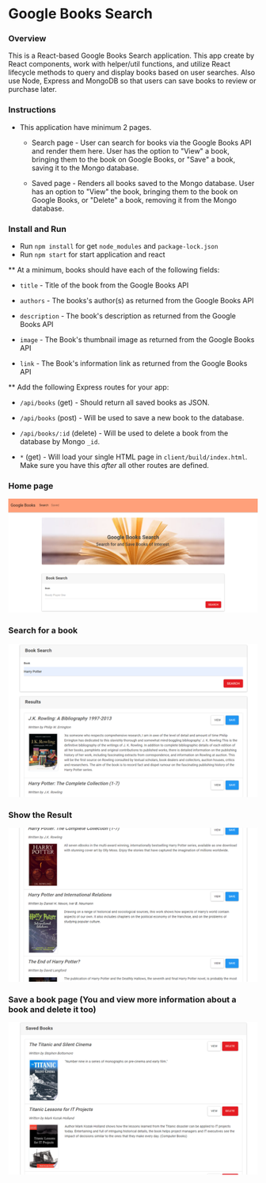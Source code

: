 # Google Books Search

### Overview

This is a React-based Google Books Search application. This app create by React components, work with helper/util functions, and utilize React lifecycle methods to query and display books based on user searches. Also use Node, Express and MongoDB so that users can save books to review or purchase later.

### Instructions

* This application have minimum 2 pages.

  * Search page - User can search for books via the Google Books API and render them here. User has the option to "View" a book, bringing them to the book on Google Books, or "Save" a book, saving it to the Mongo database.

  * Saved page - Renders all books saved to the Mongo database. User has an option to "View" the book, bringing them to the book on Google Books, or "Delete" a book, removing it from the Mongo database.

### Install and Run

 * Run `npm install` for get `node_modules` and `package-lock.json`
 * Run `npm start` for start application and react


** At a minimum, books should have each of the following fields:

* `title` - Title of the book from the Google Books API

* `authors` - The books's author(s) as returned from the Google Books API

* `description` - The book's description as returned from the Google Books API

* `image` - The Book's thumbnail image as returned from the Google Books API

* `link` - The Book's information link as returned from the Google Books API


** Add the following Express routes for your app:

* `/api/books` (get) - Should return all saved books as JSON.

* `/api/books` (post) - Will be used to save a new book to the database.

* `/api/books/:id` (delete) - Will be used to delete a book from the database by Mongo `_id`.

* `*` (get) - Will load your single HTML page in `client/build/index.html`. Make sure you have this _after_ all other routes are defined.

### Home page
![alt text](./client/src/image/b1.png)

### Search for a book
![alt text](./client/src/image/b2.png)

### Show the Result 
![alt text](./client/src/image/b3.png)

### Save a book page (You and view more information about a book and delete it too)
![alt text](./client/src/image/b4.png)


